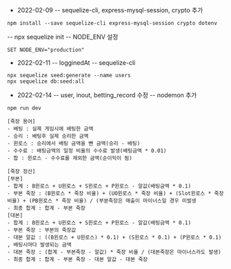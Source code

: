 - 2022-02-09
-- sequelize-cli, express-mysql-session, crypto 추가
```
npm install --save sequelize-cli express-mysql-session crypto dotenv
```
-- npx sequelize init
-- NODE_ENV 설정
```
SET NODE_ENV="production"
```

- 2022-02-11
-- logginedAt
-- sequelize-cli
```
npx sequelize seed:generate --name users
npx sequelize db:seed:all
```

- 2022-02-14
-- user, inout, betting_record 수정
-- nodemon 추가
```
npm run dev
```

```
[죽장 용어]
- 배팅 : 실제 게임시에 배팅한 금액
- 승리 : 배팅후 실제 승리한 금액
- 윈로스 : 승리에서 배팅 금액을 뺀 금액(승리 - 배팅)
- 수수료 : 배팅금액의 일정 비율의 수수료 발생(배팅금액 * 0.01)
- 합 : 윈로스 - 수수료를 제외한 금액(순이익이 됨)
    
[죽장 정산]
[부본]
- 합계 : B윈로스 + U윈로스 + S윈로스 + P윈로스 - 알값(배팅금액 * 0.1)
- 부본 죽장 : (B윈로스 * 죽장 비율) + (UO윈로스 * 죽장 비율) + (Slot윈로스 * 죽장 비율) + (PB윈로스 * 죽장 비율) / (부분죽장은 매출이 마이너스일 경우 미발생
- 최종 합계 : 합계 - 부본 죽장
[대본]  
- 합계 : B윈로스 + U윈로스 + S윈로스 + P윈로스 - 알값(배팅금액 * 0.1)
- 부본 죽장 : 부본의 죽장값
- 대본 알값 : ((B윈로스 + U윈로스) * 0.1) + (S윈로스 * 0.1) + (P윈로스 * 0.1) , 배팅시마다 발생되는 금액
- 대본 죽장 : (합계 - 부본죽장 - 알값) * 죽장 비율 / (대본죽장은 마이너스라도 발생)
- 최종 합계 : 합계 - 부본 죽장 - 대본 알값 - 대본 죽장
```